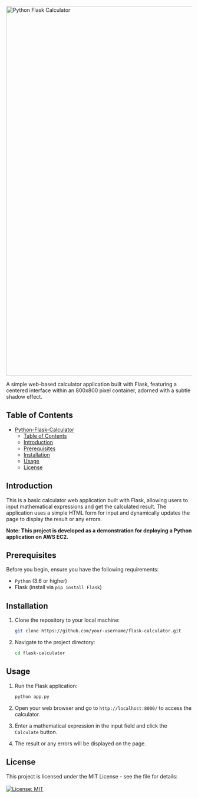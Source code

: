 <img src="https://img.shields.io/badge/Python-Flask%20Calculator-yellow?style=flat&logo=python&logoColor=black" alt="Python Flask Calculator" width="1000"/>

A simple web-based calculator application built with Flask, featuring a centered interface within an 800x800 pixel container, adorned with a subtle shadow effect.

## Table of Contents

- [Python-Flask-Calculator](#python-flask-calculator)
  - [Table of Contents](#table-of-contents)
  - [Introduction](#introduction)
  - [Prerequisites](#prerequisites)
  - [Installation](#installation)
  - [Usage](#usage)
  - [License](#license)

## Introduction

This is a basic calculator web application built with Flask, allowing users to input mathematical expressions and get the calculated result. The application uses a simple HTML form for input and dynamically updates the page to display the result or any errors.

**Note: This project is developed as a demonstration for deploying a Python application on AWS EC2.**

## Prerequisites

Before you begin, ensure you have the following requirements:

- `Python` (3.6 or higher)
- Flask (install via `pip install Flask`)

## Installation

1. Clone the repository to your local machine:

   ```bash
   git clone https://github.com/your-username/flask-calculator.git
2. Navigate to the project directory:
   ```bash 
   cd flask-calculator
## Usage

1. Run the Flask application:
   ```bash
   python app.py
2. Open your web browser and go to ```http://localhost:8000/``` to access the calculator.
3. Enter a mathematical expression in the input field and click the `Calculate` button.

4. The result or any errors will be displayed on the page.
## License
This project is licensed under the MIT License - see the file for details: 
<br>
<br>
[![License: MIT](https://img.shields.io/badge/License-MIT-yellow.svg)](https://github.com/GadagojuShiva/Python-Flask-Calculator/blob/main/LICENSE.md)

